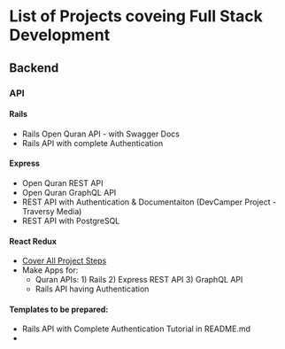 # List of Projects coveing Full Stack Development

## Backend

### API
#### Rails
- Rails Open Quran API - with Swagger Docs
- Rails API with complete Authentication

#### Express
- Open Quran REST API
- Open Quran GraphQL API
- REST API with Authentication & Documentaiton (DevCamper Project - Traversy Media)
- REST API with PostgreSQL

#### React Redux
- [Cover All Project Steps](https://www.youtube.com/playlist?list=PL0Zuz27SZ-6M1J5I1w2-uZx36Qp6qhjKo)
- Make Apps for:
  - Quran APIs: 1) Rails 2) Express REST API 3) GraphQL API
  - Rails API having Authentication

#### Templates to be prepared:
- Rails API with Complete Authentication Tutorial in README.md
- 